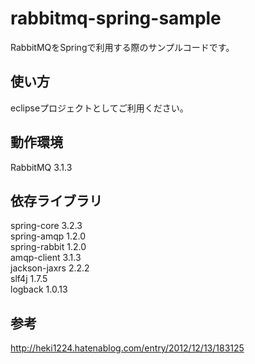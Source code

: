rabbitmq-spring-sample
======================
RabbitMQをSpringで利用する際のサンプルコードです。
  
使い方
------
eclipseプロジェクトとしてご利用ください。
  
動作環境
------------
RabbitMQ 3.1.3 
  
依存ライブラリ
----------------
spring-core 3.2.3  
spring-amqp 1.2.0  
spring-rabbit 1.2.0  
amqp-client 3.1.3  
jackson-jaxrs  2.2.2  
slf4j  1.7.5  
logback 1.0.13  

参考
----------------
http://heki1224.hatenablog.com/entry/2012/12/13/183125
